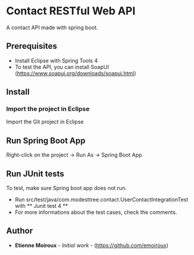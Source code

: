 # Contact RESTful Web API

A contact API made with spring boot.

## Prerequisites

- Install Eclipse with Spring Tools 4
- To test the API, you can install SoapUI (https://www.soapui.org/downloads/soapui.html)

## Install

### Import the project in Eclipse 

Import the Git project in Eclipse
 
## Run Spring Boot App

Right-click on the project -> Run As -> Spring Boot App 

## Run JUnit tests
To test, make sure Spring boot app does not run.

- Run src/test/java/com.modesttree.contact.UserContactIntegrationTest with ** Junit test 4 **
- For more informations about the test cases, check the comments.

## Author

* **Etienne Moiroux** - *Initial work* - (https://github.com/emoiroux)
